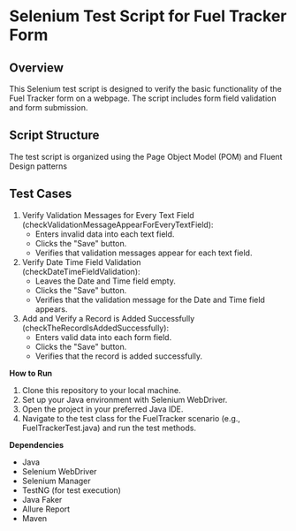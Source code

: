 # Selenium Test Script for Fuel Tracker Form

## Overview

This Selenium test script is designed to verify the basic functionality of the Fuel Tracker form on a webpage. The
script includes form field validation and form submission.

## Script Structure

The test script is organized using the Page Object Model (POM) and Fluent Design patterns

## Test Cases

1. Verify Validation Messages for Every Text Field
   (checkValidationMessageAppearForEveryTextField):
    - Enters invalid data into each text field.
    - Clicks the "Save" button.
    - Verifies that validation messages appear for each text field.
2. Verify Date Time Field Validation      
   (checkDateTimeFieldValidation):
    - Leaves the Date and Time field empty.
    - Clicks the "Save" button.
    - Verifies that the validation message for the Date and Time field appears.
3. Add and Verify a Record is Added Successfully
   (checkTheRecordIsAddedSuccessfully):
    - Enters valid data into each form field.
    - Clicks the "Save" button.
    - Verifies that the record is added successfully.

**How to Run**

1. Clone this repository to your local machine.
2. Set up your Java environment with Selenium WebDriver.
3. Open the project in your preferred Java IDE.
4. Navigate to the test class for the FuelTracker scenario (e.g., FuelTrackerTest.java) and run the test methods.

**Dependencies**

- Java
- Selenium WebDriver
- Selenium Manager
- TestNG (for test execution)
- Java Faker
- Allure Report
- Maven
